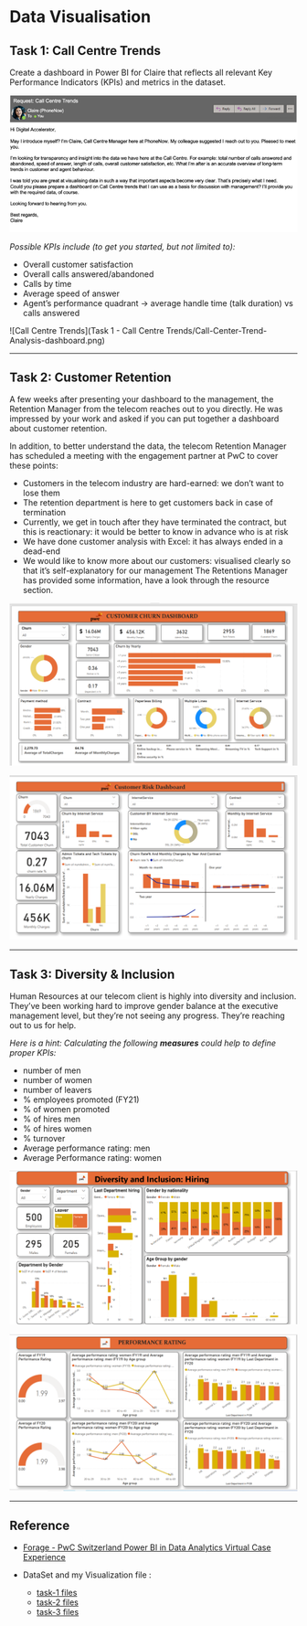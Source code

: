 # Data Visualisation

## Task 1: Call Centre Trends
Create a dashboard in Power BI for Claire that reflects all relevant Key Performance Indicators (KPIs) and metrics in the dataset.

![email_screenshot](https://github.com/arbaazkhaan/Data_Visualisation/blob/ed902a52800906313760965f891ab4c2152369fb/Task%201%20-%20Call%20Centre%20Trends/problem-statements.PNG)

*Possible KPIs include (to get you started, but not limited to):*
- Overall customer satisfaction
- Overall calls answered/abandoned
- Calls by time
- Average speed of answer
- Agent’s performance quadrant -> average handle time (talk duration) vs calls answered

![Call Centre Trends](Task 1 - Call Centre Trends/Call-Center-Trend-Analysis-dashboard.png)
___
## Task 2: Customer Retention
A few weeks after presenting your dashboard to the management, the Retention Manager from the telecom reaches out to you directly. He was impressed by your work and asked if you can put together a dashboard about customer retention.

In addition, to better understand the data, the telecom Retention Manager has scheduled a meeting with the engagement partner at PwC to cover these points:
- Customers in the telecom industry are hard-earned: we don’t want to lose them
- The retention department is here to get customers back in case of termination
- Currently, we get in touch after they have terminated the contract, but this is reactionary: it would be better to know in advance who is at risk
- We have done customer analysis with Excel: it has always ended in a dead-end
- We would like to know more about our customers: visualised clearly so that it’s self-explanatory for our management The Retentions Manager has provided some information, have a look through the resource section.

![Customer Churn Analysis](https://github.com/arbaazkhaan/Data_Visualisation/blob/84d66dfa4aabe33db33035f623bc44a37653b4d3/Task-2%3A%20Customer%20Retention/Customer%20Churn%20Analysis.png)

![Customer Churn Analysis](https://github.com/arbaazkhaan/Data_Visualisation/blob/84d66dfa4aabe33db33035f623bc44a37653b4d3/Task-2%3A%20Customer%20Retention/Customer%20Risk%20Analysis.png)
___
## Task 3: Diversity & Inclusion
Human Resources at our telecom client is highly into diversity and inclusion. They’ve been working hard to improve gender balance at the executive management level, but they’re not seeing any progress. They’re reaching out to us for help.

*Here is a hint: Calculating the following **measures** could help to define proper KPIs:*
- number of men
- number of women
- number of leavers
- % employees promoted (FY21)
- % of women promoted
- % of hires men
- % of hires women
- % turnover 
- Average performance rating: men
- Average Performance rating: women

![Diversity & Inclusion - 1](https://github.com/arbaazkhaan/Data_Visualisation/blob/84d66dfa4aabe33db33035f623bc44a37653b4d3/Task%203%20-%20Diversity%20and%20Inclusion/Diversity%20and%20Inclusion.png)

![Diversity & Inclusion - 2](https://github.com/arbaazkhaan/Data_Visualisation/blob/84d66dfa4aabe33db33035f623bc44a37653b4d3/Task%203%20-%20Diversity%20and%20Inclusion/Promotion.png)

___
## Reference
 - [Forage - PwC Switzerland Power BI in Data Analytics Virtual Case Experience](https://www.theforage.com/virtual-internships/prototype/a87GpgE6tiku7q3gu/PwC-Power-BI-Virtual-Case-Experience?ref=YE8xFPAvMcvzKecnK)

 - DataSet and my Visualization file :
     - [task-1 files](https://github.com/arbaazkhaan/Data_Visualisation/tree/ed902a52800906313760965f891ab4c2152369fb/Task%201%20-%20Call%20Centre%20Trends)
     - [task-2 files](https://github.com/arbaazkhaan/Data_Visualisation/tree/ed902a52800906313760965f891ab4c2152369fb/Task-2%3A%20Customer%20Retention)
    - [task-3 files](https://github.com/arbaazkhaan/Data_Visualisation/tree/ed902a52800906313760965f891ab4c2152369fb/Task%203%20-%20Diversity%20and%20Inclusion)
